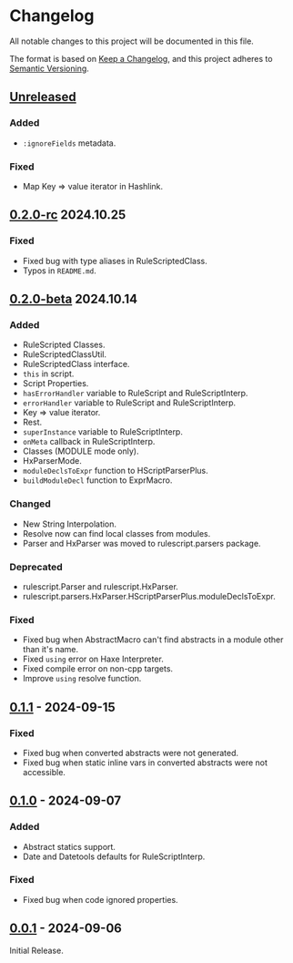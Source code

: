 # Changelog

All notable changes to this project will be documented in this file.

The format is based on [Keep a Changelog](https://keepachangelog.com/en/1.1.0/),
and this project adheres to [Semantic Versioning](https://semver.org/spec/v2.0.0.html).

## [Unreleased]

### Added
- `:ignoreFields` metadata.

### Fixed
- Map Key => value iterator in Hashlink.

## [0.2.0-rc] 2024.10.25

### Fixed
- Fixed bug with type aliases in RuleScriptedClass.
- Typos in `README.md`.

## [0.2.0-beta] 2024.10.14

### Added
- RuleScripted Classes.
- RuleScriptedClassUtil.
- RuleScriptedClass interface.
- `this` in script.
- Script Properties.
- `hasErrorHandler` variable to RuleScript and RuleScriptInterp.
- `errorHandler` variable to RuleScript and RuleScriptInterp.
- Key => value iterator.
- Rest.
- `superInstance` variable to RuleScriptInterp.
- `onMeta` callback in RuleScriptInterp.
- Classes (MODULE mode only).
- HxParserMode.
- `moduleDeclsToExpr` function to HScriptParserPlus.
- `buildModuleDecl` function to ExprMacro.

### Changed
- New String Interpolation.
- Resolve now can find local classes from modules.
- Parser and HxParser was moved to rulescript.parsers package.

### Deprecated
- rulescript.Parser and rulescript.HxParser.
- rulescript.parsers.HxParser.HScriptParserPlus.moduleDeclsToExpr.

### Fixed
- Fixed bug when AbstractMacro can't find abstracts in a module other than it's name.
- Fixed `using` error on Haxe Interpreter.
- Fixed compile error on non-cpp targets.
- Improve `using` resolve function.

## [0.1.1] - 2024-09-15

### Fixed
- Fixed bug when converted abstracts were not generated.
- Fixed bug when static inline vars in converted abstracts were not accessible.

## [0.1.0] - 2024-09-07

### Added

- Abstract statics support.
- Date and Datetools defaults for RuleScriptInterp.

### Fixed

- Fixed bug when code ignored properties.

## [0.0.1] - 2024-09-06

Initial Release.

[unreleased]: https://github.com/Kriptel/RuleScript/compare/0.2.0-rc...master
[0.2.0-rc]: https://github.com/Kriptel/RuleScript/compare/285a17e13b45c9b04fcf12c7590f369e39f119e3...0.2.0-rc
[0.2.0-beta]: https://github.com/Kriptel/RuleScript/compare/0.1.1...285a17e13b45c9b04fcf12c7590f369e39f119e3
[0.1.1]: https://github.com/Kriptel/RuleScript/compare/0.1.0...0.1.1
[0.1.0]: https://github.com/Kriptel/RuleScript/compare/0.0.1...0.1.0
[0.0.1]: https://github.com/Kriptel/RuleScript/releases/tag/0.0.1